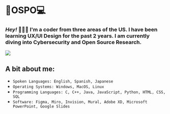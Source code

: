 # 🌴OSPO💻

### *Hey!* 🧑🏻‍💻 I'm a coder from three areas of the US. I have been learning **UX/UI Design** for the past **2**  years. I am currently diving into **Cybersecurity** and **Open Source Research**.

![](https://www.nicepng.com/png/detail/201-2015528_windows-mac-linux-logo.png)

## A bit about me:
- `Spoken Languages: English, Spanish, Japanese`
- `Operating Systems: Windows, MacOS, Linux` 	
- `Programming Languages: C, C++, Java, JavaScript, Python, HTML, CSS, SQL`
- `Software: Figma, Miro, Invision, Mural, Adobe XD, Microsoft PowerPoint, Google Slides`





